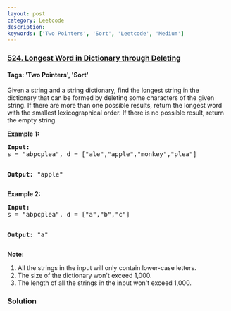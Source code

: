 ```yaml
---
layout: post
category: Leetcode
description: 
keywords: ['Two Pointers', 'Sort', 'Leetcode', 'Medium']
---
```

### [524. Longest Word in Dictionary through Deleting](https://leetcode.com/problems/longest-word-in-dictionary-through-deleting)

#### Tags: 'Two Pointers', 'Sort'

<div class="content__u3I1 question-content__JfgR"><div><p>
Given a string and a string dictionary, find the longest string in the dictionary that can be formed by deleting some characters of the given string. If there are more than one possible results, return the longest word with the smallest lexicographical order. If there is no possible result, return the empty string.
</p>
<p><b>Example 1:</b><br/>
</p><pre><b>Input:</b>
s = "abpcplea", d = ["ale","apple","monkey","plea"]

<b>Output:</b> 
"apple"
</pre>
<p></p>
<p></p>
<p><b>Example 2:</b><br/>
</p><pre><b>Input:</b>
s = "abpcplea", d = ["a","b","c"]

<b>Output:</b> 
"a"
</pre>
<p></p>
<p><b>Note:</b><br/>
</p><ol>
<li>All the strings in the input will only contain lower-case letters.</li>
<li>The size of the dictionary won't exceed 1,000.</li>
<li>The length of all the strings in the input won't exceed 1,000.</li>
</ol>
<p></p></div></div>

### Solution
